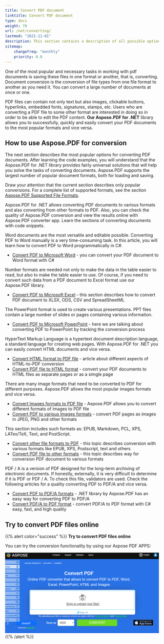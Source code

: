 ```yaml
---
title: Convert PDF document
linktitle: Convert PDF document
type: docs
weight: 70
url: /net/converting/
lastmod: "2021-11-01"
description: This section contains a description of all possible options for converting PDF documents on C# using Aspose.PDF library.
sitemap:
    changefreq: "monthly"
    priority: 0.8
---
```


One of the most popular and necessary tasks in working with pdf documents is saving these files in one format or another, that is, converting. Document conversion is the conversion of file types from one file format to another as you need it. You can convert a large number of documents at once or one.

PDF files can contain not only text but also images, clickable buttons, hyperlinks, embedded fonts, signatures, stamps, etc. Users who are converting a PDF file to some other format are interested in doing so in order to be able to edit the PDF content.
**Our Aspose.PDF for .NET** library allows you to successfully, quickly and easily convert your PDF documents to the most popular formats and vice versa.

## How to use Aspose.PDF for conversion

The next section describes the most popular options for converting PDF documents.
After learning the code examples, you will understand that the Aspose.PDF for .NET library provides fairly universal solutions that will help you solve the tasks of converting documents.
Aspose.PDF supports the largest number of popular document formats, both for loading and saving.

Draw your attention that the current section describes only popular conversions.
For a complete list of supported formats, see the section [Aspose.PDF Supported File Formats](https://docs.aspose.com/pdf/net/supported-file-formats/).

Aspose.PDF for .NET allows converting PDF documents to various formats and also converting from other formats to PDF. Also, you can check the quality of Aspose.PDF conversion and view the results online with Aspose.PDF converter app. Learn the sections of converting documents with code snippets.

Word documents are the most versatile and editable possible. Converting PDF to Word manually is a very time-consuming task. In this article, you will learn how to convert PDF to Word programmatically in C#.

- [Convert PDF to Microsoft Word](/pdf/net/convert-pdf-to-word/) - you can convert your PDF document to Word format with C#

Number formats are needed not only to make the data in the table easier to read, but also to make the table easier to use. Of course, if you need to convert such data from a PDF document to Excel format use our Aspose.PDF library.

- [Convert PDF to Microsoft Excel](/pdf/net/convert-pdf-to-excel/) - this section describes how to convert PDF document to XLSX, ODS, CSV and SpreadSheetML

The PowerPoint format is used to create various presentations. PPT files contain a large number of slides or pages containing various information.

- [Convert PDF to Microsoft PowerPoint](/pdf/net/convert-pdf-to-powerpoint/) - here we are talking about converting PDF to PowerPoint by tracking the conversion process

HyperText Markup Language is a hypertext document description language, a standard language for creating web pages. With Aspose.PDF for .NET you can easily convert HTML documents and vice versa.

- [Convert HTML format to PDF file](/pdf/net/convert-html-to-pdf/) - article about different aspects of HTML-to-PDF conversion
- [Convert PDF file to HTML format](/pdf/net/convert-pdf-to-html/) - convert your PDF documents to HTML files as separate pages or as a simgle page

There are many image formats that need to be converted to PDF for different purposes. Aspose.PDF allows the most popular images formats and vice versa.

- [Convert Images formats to PDF file](/pdf/net/convert-images-format-to-pdf/) - Aspose.PDF allows you to convert different formats of images to PDF file
- [Convert PDF to various Images formats](/pdf/net/convert-pdf-to-images-format/) - convert PDF pages as images in JPEG, PNG and other formats

This section includes such formats as: EPUB, Markdown, PCL, XPS, LATex/TeX, Text, and PostScript.

- [Convert other file formats to PDF](/pdf/net/convert-other-files-to-pdf/) - this topic describes conversion with various formats like EPUB, XPS, Postscript, text and others
- [Convert PDF file to other formats](/pdf/net/convert-pdf-to-other-files/) - this topic describes way for conversion PDF document to various formats

PDF / A is a version of PDF designed for the long-term archiving of electronic documents.
If honestly, externally, it is very difficult to determine if it is PDF or PDF / A. To check this file, validators are used. Check the following articles for a quality converting PDF to PDF/A and vice versa.

- [Convert PDF to PDF/A formats](/pdf/net/convert-pdf-to-pdfa/) - .NET library by Aspose.PDF has an easy way for converting PDF to PDF/A
- [Convert PDF/A to PDF format](/pdf/net/convert-pdfa-to-pdf/) - convert PDF/A to PDF format with C# easy, fast, and high quality

## Try to convert PDF files online

{{% alert color="success" %}}
**Try to convert PDF files online**

You can try the conversion functionality by using our Aspose PDF APPS:

[![Aspose PDF APP](app.png)](https://products.aspose.app/pdf/conversion)
{{% /alert %}}
